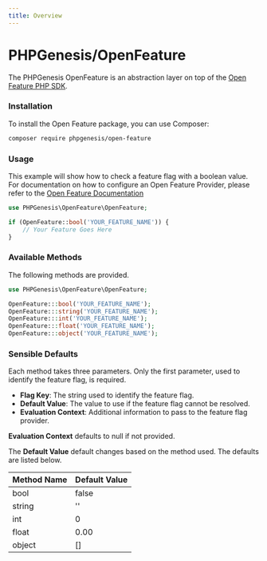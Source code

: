 ```yaml
---
title: Overview
---
```


# PHPGenesis/OpenFeature

The PHPGenesis OpenFeature is an abstraction layer on top of the [Open Feature PHP SDK](https://github.com/open-feature/php-sdk).

### Installation

To install the Open Feature package, you can use Composer:

```bash
composer require phpgenesis/open-feature
```

### Usage

This example will show how to check a feature flag with a boolean value. For documentation on how to configure an Open Feature Provider, please refer to the
[Open Feature Documentation](https://openfeature.dev/docs/reference/technologies/server/php)

```php
use PHPGenesis\OpenFeature\OpenFeature;

if (OpenFeature::bool('YOUR_FEATURE_NAME')) {
    // Your Feature Goes Here
}

```

### Available Methods

The following methods are provided.

```php
use PHPGenesis\OpenFeature\OpenFeature;

OpenFeature:::bool('YOUR_FEATURE_NAME');
OpenFeature:::string('YOUR_FEATURE_NAME');
OpenFeature:::int('YOUR_FEATURE_NAME');
OpenFeature:::float('YOUR_FEATURE_NAME');
OpenFeature:::object('YOUR_FEATURE_NAME');

```

### Sensible Defaults

Each method takes three parameters. Only the first parameter, used to identify the feature flag, is required.

- **Flag Key**: The string used to identify the feature flag.
- **Default Value**: The value to use if the feature flag cannot be resolved.
- **Evaluation Context**: Additional information to pass to the feature flag provider.

**Evaluation Context** defaults to null if not provided.

The **Default Value** default changes based on the method used. The defaults are listed below.

| Method Name | Default Value |
|-------------|---------------|
| bool        | false         |
| string      | ''            |
| int         | 0             |
| float       | 0.00          |
| object      | []            |